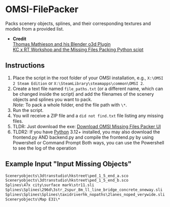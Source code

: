 # OMSI-FilePacker

Packs scenery objects, splines, and their corresponding textures and models from a provided list.

- **Credit**  
  [Thomas Mathieson and his Blender o3d Plugin](https://github.com/space928/Blender-O3D-IO-Public) <br>
  [KC x RT Workshop and the Missing Files Packing Python scipt](https://github.com/lmoadeck-Lunity/OMSI-FilePacker/tree/main)

## Instructions

1. Place the script in the root folder of your OMSI installation, e.g., `X:\OMSI 2 Steam Edition` or `X:\SteamLibrary\steamapps\common\OMSI 2`.
2. Create a text file named `file_paths.txt` (or a different name, which can be changed inside the script) and add the filenames of the scenery objects and splines you want to pack.  
   *Note:* To pack a whole folder, end the file path with `\*`.
3. Run the script.
4. You will receive a ZIP file and a `did not find.txt` file listing any missing files.
5. TLDR: Just download the exe: [Download OMSI Missing Files Packer UI](https://raw.githubusercontent.com/KF8311/OMSI-FilePacker-UI/48a2391181d22896f53f129aef050ca026911a18/dist/OMSI%20Missing%20Files%20Packer%20UI.exe)
6. TLDR2: If you have [Python](https://www.python.org/downloads/) 3.12+ installed, you may also download the frontend.py AND backend.py and compile the frontend.py by using Powershell or Command Prompt
Both ways, you can use the Powershell to see the log of the operation

## Example Input "Input Missing Objects"

```txt
Sceneryobjects\3dtranstudio\hkstreet\ped_1_5_end_a.sco
Sceneryobjects\3dtranstudio\hkstreet\ped_1_5_end_b.sco
Splines\47x city\surface mark\str11.sli
Splines\Splines\296d\3str_2spur_8m_ll_line_bridge_concrete_oneway.sli
Splines\Splines\Splines\taxidriverhk_nopaths\2lanes_noped_verywide.sli
Sceneryobjects\Map E31\*
